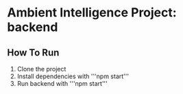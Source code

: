 # Ambient Intelligence Project: backend
## How To Run
1. Clone the project
2. Install dependencies with '''npm start'''
3. Run backend with '''npm start'''
